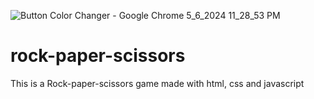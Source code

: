 ![Button Color Changer - Google Chrome 5_6_2024 11_28_53 PM](https://github.com/koladeabdulrahman/rock-paper-scissors/assets/97119466/354ed172-e615-49ca-8b6f-b13a20244c70)

# rock-paper-scissors
This is a Rock-paper-scissors game made with html, css and javascript 
